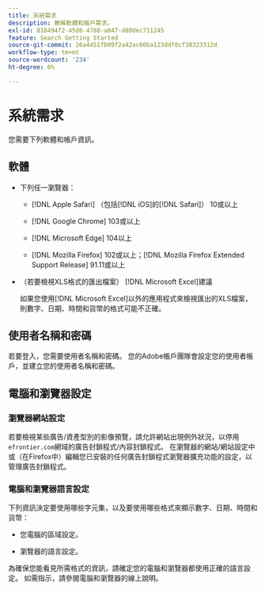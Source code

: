 ```yaml
---
title: 系統需求
description: 瞭解軟體和帳戶需求。
exl-id: 818494f2-45d6-4788-a847-d80dec711245
feature: Search Getting Started
source-git-commit: 26a4451fb09f2a42ac60ba123ddf0cf38323312d
workflow-type: tm+mt
source-wordcount: '234'
ht-degree: 0%

---
```


# 系統需求

您需要下列軟體和帳戶資訊。

## 軟體

* 下列任一瀏覽器：

   * [!DNL Apple Safari] （包括[!DNL iOS]的[!DNL Safari]） 10或以上

   * [!DNL Google Chrome] 103或以上

   * [!DNL Microsoft Edge] 104以上

   * [!DNL Mozilla Firefox] 102或以上；[!DNL Mozilla Firefox Extended Support Release] 91.11或以上

* （若要檢視XLS格式的匯出檔案） [!DNL Microsoft Excel]建議

  如果您使用[!DNL Microsoft Excel]以外的應用程式來檢視匯出的XLS檔案，則數字、日期、時間和貨幣的格式可能不正確。

## 使用者名稱和密碼

若要登入，您需要使用者名稱和密碼。 您的Adobe帳戶團隊會設定您的使用者帳戶，並建立您的使用者名稱和密碼。

## 電腦和瀏覽器設定

### 瀏覽器網站設定

若要檢視某些廣告/資產型別的影像預覽，請允許網站出現例外狀況，以停用`efrontier.com`網域的廣告封鎖程式/內容封鎖程式。 在瀏覽器的網站/網站設定中或（在Firefox中）編輯您已安裝的任何廣告封鎖程式瀏覽器擴充功能的設定，以管理廣告封鎖程式。

### 電腦和瀏覽器語言設定

下列資訊決定要使用哪些字元集，以及要使用哪些格式來顯示數字、日期、時間和貨幣：

* 您電腦的區域設定。

* 瀏覽器的語言設定。

為確保您能看見所需格式的資訊，請確定您的電腦和瀏覽器都使用正確的語言設定。 如需指示，請參閱電腦和瀏覽器的線上說明。
